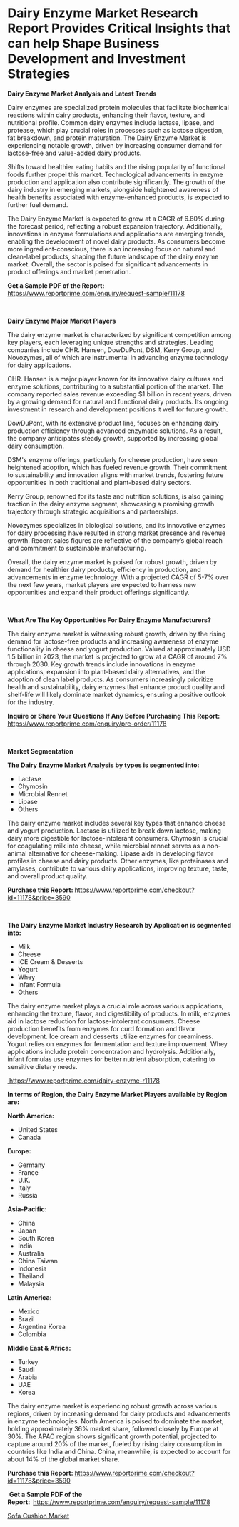 <p><h1>Dairy Enzyme Market Research Report Provides Critical Insights that can help Shape Business Development and Investment Strategies</h1></p><p><strong>Dairy Enzyme Market Analysis and Latest Trends</strong></p>
<p><p>Dairy enzymes are specialized protein molecules that facilitate biochemical reactions within dairy products, enhancing their flavor, texture, and nutritional profile. Common dairy enzymes include lactase, lipase, and protease, which play crucial roles in processes such as lactose digestion, fat breakdown, and protein maturation. The Dairy Enzyme Market is experiencing notable growth, driven by increasing consumer demand for lactose-free and value-added dairy products. </p><p>Shifts toward healthier eating habits and the rising popularity of functional foods further propel this market. Technological advancements in enzyme production and application also contribute significantly. The growth of the dairy industry in emerging markets, alongside heightened awareness of health benefits associated with enzyme-enhanced products, is expected to further fuel demand. </p><p>The Dairy Enzyme Market is expected to grow at a CAGR of 6.80% during the forecast period, reflecting a robust expansion trajectory. Additionally, innovations in enzyme formulations and applications are emerging trends, enabling the development of novel dairy products. As consumers become more ingredient-conscious, there is an increasing focus on natural and clean-label products, shaping the future landscape of the dairy enzyme market. Overall, the sector is poised for significant advancements in product offerings and market penetration.</p></p>
<p><strong>Get a Sample PDF of the Report:&nbsp;</strong> <a href="https://www.reportprime.com/enquiry/request-sample/11178?utm_campaign=2455&utm_medium=2&utm_source=Github&utm_content=ia&utm_term=20032025&utm_id=dairy-enzyme">https://www.reportprime.com/enquiry/request-sample/11178</a></p>
<p>&nbsp;</p>
<p><strong>Dairy Enzyme Major Market Players</strong></p>
<p><p>The dairy enzyme market is characterized by significant competition among key players, each leveraging unique strengths and strategies. Leading companies include CHR. Hansen, DowDuPont, DSM, Kerry Group, and Novozymes, all of which are instrumental in advancing enzyme technology for dairy applications.</p><p>CHR. Hansen is a major player known for its innovative dairy cultures and enzyme solutions, contributing to a substantial portion of the market. The company reported sales revenue exceeding $1 billion in recent years, driven by a growing demand for natural and functional dairy products. Its ongoing investment in research and development positions it well for future growth.</p><p>DowDuPont, with its extensive product line, focuses on enhancing dairy production efficiency through advanced enzymatic solutions. As a result, the company anticipates steady growth, supported by increasing global dairy consumption.</p><p>DSM's enzyme offerings, particularly for cheese production, have seen heightened adoption, which has fueled revenue growth. Their commitment to sustainability and innovation aligns with market trends, fostering future opportunities in both traditional and plant-based dairy sectors.</p><p>Kerry Group, renowned for its taste and nutrition solutions, is also gaining traction in the dairy enzyme segment, showcasing a promising growth trajectory through strategic acquisitions and partnerships.</p><p>Novozymes specializes in biological solutions, and its innovative enzymes for dairy processing have resulted in strong market presence and revenue growth. Recent sales figures are reflective of the company’s global reach and commitment to sustainable manufacturing.</p><p>Overall, the dairy enzyme market is poised for robust growth, driven by demand for healthier dairy products, efficiency in production, and advancements in enzyme technology. With a projected CAGR of 5-7% over the next few years, market players are expected to harness new opportunities and expand their product offerings significantly.</p></p>
<p>&nbsp;</p>
<p><strong>What Are The Key Opportunities For Dairy Enzyme Manufacturers?</strong></p>
<p><p>The dairy enzyme market is witnessing robust growth, driven by the rising demand for lactose-free products and increasing awareness of enzyme functionality in cheese and yogurt production. Valued at approximately USD 1.5 billion in 2023, the market is projected to grow at a CAGR of around 7% through 2030. Key growth trends include innovations in enzyme applications, expansion into plant-based dairy alternatives, and the adoption of clean label products. As consumers increasingly prioritize health and sustainability, dairy enzymes that enhance product quality and shelf-life will likely dominate market dynamics, ensuring a positive outlook for the industry.</p></p>
<p><strong>Inquire or Share Your Questions If Any Before Purchasing This Report:</strong> <a href="https://www.reportprime.com/enquiry/pre-order/11178?utm_campaign=2455&utm_medium=2&utm_source=Github&utm_content=ia&utm_term=20032025&utm_id=dairy-enzyme">https://www.reportprime.com/enquiry/pre-order/11178</a></p>
<p>&nbsp;</p>
<p><strong>Market Segmentation</strong></p>
<p><strong>The Dairy Enzyme Market Analysis by types is segmented into:</strong></p>
<p><ul><li>Lactase</li><li>Chymosin</li><li>Microbial Rennet</li><li>Lipase</li><li>Others</li></ul></p>
<p><p>The dairy enzyme market includes several key types that enhance cheese and yogurt production. Lactase is utilized to break down lactose, making dairy more digestible for lactose-intolerant consumers. Chymosin is crucial for coagulating milk into cheese, while microbial rennet serves as a non-animal alternative for cheese-making. Lipase aids in developing flavor profiles in cheese and dairy products. Other enzymes, like proteinases and amylases, contribute to various dairy applications, improving texture, taste, and overall product quality.</p></p>
<p><strong>Purchase this Report:&nbsp;</strong><a href="https://www.reportprime.com/checkout?id=11178&price=3590&utm_campaign=2455&utm_medium=2&utm_source=Github&utm_content=ia&utm_term=20032025&utm_id=dairy-enzyme">https://www.reportprime.com/checkout?id=11178&price=3590</a></p>
<p>&nbsp;</p>
<p><strong>The Dairy Enzyme Market Industry Research by Application is segmented into:</strong></p>
<p><ul><li>Milk</li><li>Cheese</li><li>ICE Cream & Desserts</li><li>Yogurt</li><li>Whey</li><li>Infant Formula</li><li>Others</li></ul></p>
<p><p>The dairy enzyme market plays a crucial role across various applications, enhancing the texture, flavor, and digestibility of products. In milk, enzymes aid in lactose reduction for lactose-intolerant consumers. Cheese production benefits from enzymes for curd formation and flavor development. Ice cream and desserts utilize enzymes for creaminess. Yogurt relies on enzymes for fermentation and texture improvement. Whey applications include protein concentration and hydrolysis. Additionally, infant formulas use enzymes for better nutrient absorption, catering to sensitive dietary needs.</p></p>
<p><a href="https://www.reportprime.com/dairy-enzyme-r11178?utm_campaign=2455&utm_medium=2&utm_source=Github&utm_content=ia&utm_term=20032025&utm_id=dairy-enzyme">&nbsp;https://www.reportprime.com/dairy-enzyme-r11178</a></p>
<p><strong>In terms of Region, the Dairy Enzyme Market Players available by Region are:</strong></p>
<p>
    <p> <strong> North America: </strong>
        <ul>
            <li>United States</li>
            <li>Canada</li>
        </ul>
        </p> 
    <p> <strong> Europe: </strong>
        <ul>
            <li>Germany</li>
            <li>France</li>
            <li>U.K.</li>
            <li>Italy</li>
            <li>Russia</li>
        </ul>
        </p> 
    <p> <strong> Asia-Pacific: </strong>
        <ul>
            <li>China</li>
            <li>Japan</li>
            <li>South Korea</li>
            <li>India</li>
            <li>Australia</li>
            <li>China Taiwan</li>
            <li>Indonesia</li>
            <li>Thailand</li>
            <li>Malaysia</li>
        </ul>
        </p> 
    <p> <strong> Latin America: </strong>
        <ul>
            <li>Mexico</li>
            <li>Brazil</li>
            <li>Argentina Korea</li>
            <li>Colombia</li>
        </ul>
        </p> 
    <p> <strong> Middle East & Africa: </strong>
        <ul>
            <li>Turkey</li>
            <li>Saudi</li>
            <li>Arabia</li>
            <li>UAE</li>
            <li>Korea</li>
        </ul>
    </p>
    </p>
<p><p>The dairy enzyme market is experiencing robust growth across various regions, driven by increasing demand for dairy products and advancements in enzyme technologies. North America is poised to dominate the market, holding approximately 36% market share, followed closely by Europe at 30%. The APAC region shows significant growth potential, projected to capture around 20% of the market, fueled by rising dairy consumption in countries like India and China. China, meanwhile, is expected to account for about 14% of the global market share.</p></p>
<p><strong>Purchase this Report: </strong><a href="https://www.reportprime.com/checkout?id=11178&price=3590&utm_campaign=2455&utm_medium=2&utm_source=Github&utm_content=ia&utm_term=20032025&utm_id=dairy-enzyme">https://www.reportprime.com/checkout?id=11178&price=3590</a></p>
<p>&nbsp;<strong>Get a Sample PDF of the Report:&nbsp;&nbsp;</strong><a href="https://www.reportprime.com/enquiry/request-sample/11178?utm_campaign=2455&utm_medium=2&utm_source=Github&utm_content=ia&utm_term=20032025&utm_id=dairy-enzyme">https://www.reportprime.com/enquiry/request-sample/11178</a></p>
<p><strong></strong></p>
<p><p><a href="https://github.com/failarustic/Market-Research-Report-List-1/blob/main/sofa-cushion-market.md?utm_campaign=2455&utm_medium=2&utm_source=Github&utm_content=ia&utm_term=20032025&utm_id=dairy-enzyme">Sofa Cushion Market</a></p></p>